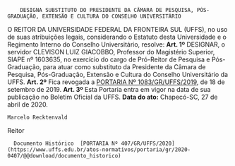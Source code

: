         DESIGNA SUBSTITUTO DO PRESIDENTE DA CÂMARA DE PESQUISA, PÓS-GRADUAÇÃO, EXTENSÃO E CULTURA DO CONSELHO UNIVERSITÁRIO  

 O REITOR DA UNIVERSIDADE FEDERAL DA FRONTEIRA SUL (UFFS), no uso de suas atribuições legais, considerando o Estatuto desta Universidade e o Regimento Interno do Conselho Universitário, resolve:   **Art. 1º**  DESIGNAR, o servidor CLEVISON LUIZ GIACOBBO, Professor do Magistério Superior, SIAPE nº 1603635, no exercício do cargo de Pró-Reitor de Pesquisa e Pós-Graduação, para atuar como substituto da Presidente da Câmara de Pesquisa, Pós-Graduação, Extensão e Cultura do Conselho Universitário da UFFS.   **Art. 2º**  Fica revogada a [PORTARIA Nº 1083/GR/UFFS/2019](https://www.uffs.edu.br/atos-normativos/portaria/gr/2019-1083), de 18 de setembro de 2019.   **Art. 3º**  Esta Portaria entra em vigor na data de sua publicação no Boletim Oficial da UFFS.        **Data do ato:** Chapecó-SC, 27 de abril de 2020.   
 

    Marcelo Recktenvald   
 Reitor 

      Documento Histórico  [PORTARIA Nº 407/GR/UFFS/2020](https://www.uffs.edu.br/atos-normativos/portaria/gr/2020-0407/@@download/documento_historico)     
      